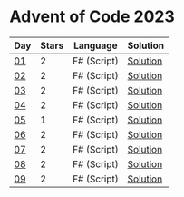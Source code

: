 # Advent of Code 2023

| Day | Stars | Language | Solution |
| --- | ----- | -------- | -------- |
| [01](https://adventofcode.com/2023/day/01) | 2 | F# (Script) | [Solution](./01) |
| [02](https://adventofcode.com/2023/day/02) | 2 | F# (Script) | [Solution](./02) |
| [03](https://adventofcode.com/2023/day/03) | 2 | F# (Script) | [Solution](./03) |
| [04](https://adventofcode.com/2023/day/04) | 2 | F# (Script) | [Solution](./04) |
| [05](https://adventofcode.com/2023/day/05) | 1 | F# (Script) | [Solution](./05) |
| [06](https://adventofcode.com/2023/day/06) | 2 | F# (Script) | [Solution](./06) |
| [07](https://adventofcode.com/2023/day/07) | 2 | F# (Script) | [Solution](./07) |
| [08](https://adventofcode.com/2023/day/08) | 2 | F# (Script) | [Solution](./08) |
| [09](https://adventofcode.com/2023/day/09) | 2 | F# (Script) | [Solution](./09) |
